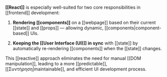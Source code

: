 **[[React]]** is especially well-suited for two core responsibilities in [[frontend]] development:

1. **Rendering [[components]]** on a [[webpage]] based on their current [[state]] and [[props]] — allowing dynamic, [[components|component-based]] UIs.
    
2. **Keeping the [[User Interface (UI)]] in sync** with [[state]] by automatically re-rendering [[components]] when the [[state]] changes.
    

This [[reactive]] approach eliminates the need for manual [[DOM manipulation]], leading to a more [[predictable]], [[Συντήρηση|maintainable]], and efficient UI development process.